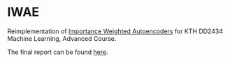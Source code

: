 # IWAE
Reimplementation of [Importance Weighted Autoencoders](https://arxiv.org/abs/1509.00519) for KTH DD2434 Machine Learning, Advanced Course.

The final report can be found [here](AML_Final_Project.pdf).
